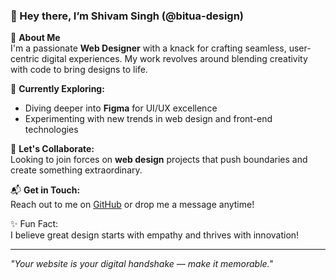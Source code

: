 ### 👋 Hey there, I’m Shivam Singh (@bitua-design)  

🌟 **About Me**  
I'm a passionate **Web Designer** with a knack for crafting seamless, user-centric digital experiences. My work revolves around blending creativity with code to bring designs to life.  

🎨 **Currently Exploring:**  
- Diving deeper into **Figma** for UI/UX excellence  
- Experimenting with new trends in web design and front-end technologies  

🤝 **Let's Collaborate:**  
Looking to join forces on **web design** projects that push boundaries and create something extraordinary.  

📬 **Get in Touch:**  
Reach out to me on [GitHub](https://github.com/bitua-design) or drop me a message anytime!  

✨ Fun Fact:  
I believe great design starts with empathy and thrives with innovation!  

---
_"Your website is your digital handshake — make it memorable."_  
